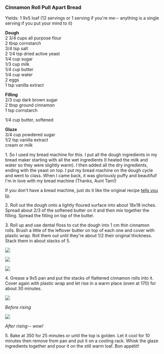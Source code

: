 
### Cinnamon Roll Pull Apart Bread  
Yields: 1 9x5 loaf (12 servings or 1 serving if you're me-- anything is a single serving if you put your mind to it)  
    
**Dough**  
2 3/4 cups all purpose flour  
2 tbsp cornstarch  
3/4 tsp salt  
2 1/4 tsp dried active yeast  
1/4 cup sugar  
1/3 cup milk  
1/4 cup butter  
1/4 cup water  
2 eggs  
1 tsp vanilla extract  
  
**Filling**  
2/3 cup dark brown sugar  
2 tbsp ground cinnamon  
1 tsp cornstarch  
  
1/4 cup butter, softened  
  
**Glaze**  
3/4 cup powdered sugar  
1/2 tsp vanilla extract  
cream or milk  
    
1\. So I used my bread machine for this. I put all the dough ingredients in my bread maker starting with all the wet ingredients (I heated the milk and water so they were slightly warm). I then added all the dry ingredients, ending with the yeast on top. I put my bread machine on the dough cycle and went to class. When I came back, it was gloriously puffy and beautiful! I'm in love with my bread machine (Thanks, Aunt Tam!)  
    
If you don't have a bread machine, just do it like the original recipe [tells you to](http://www.mychocolatetherapy.com/2012/01/cinnamon-roll-pull-apart-bread.html).   
    
2\. Roll out the dough onto a lightly floured surface into about 18x18 inches. Spread about 2/3 of the softened butter on it and then mix together the filling. Spread the filling on top of the butter.   
    
3\. Roll up and use dental floss to cut the dough into 1 cm thin cinnamon rolls. Brush a little of the leftover butter on top of each one and cover with plastic wrap. Roll them out until they're about 1/2 their original thickness. Stack them in about stacks of 5.   
    
[![](http://3.bp.blogspot.com/-osgGauxGyQo/UUtXo8owxzI/AAAAAAAABck/l5CjAEZS1e0/s640/P1019266.JPG)](http://3.bp.blogspot.com/-osgGauxGyQo/UUtXo8owxzI/AAAAAAAABck/l5CjAEZS1e0/s1600/P1019266.JPG)  
    
[![](http://1.bp.blogspot.com/-Kx1iW02qNrI/UUtXonBkUGI/AAAAAAAABcg/WNks7e26228/s640/P1019273.JPG)](http://1.bp.blogspot.com/-Kx1iW02qNrI/UUtXonBkUGI/AAAAAAAABcg/WNks7e26228/s1600/P1019273.JPG)  
    
[![](http://3.bp.blogspot.com/-Wfg-InHLe9A/UUtXp08_z-I/AAAAAAAABc4/L4SYc2b92Qw/s640/P1019276.JPG)](http://3.bp.blogspot.com/-Wfg-InHLe9A/UUtXp08_z-I/AAAAAAAABc4/L4SYc2b92Qw/s1600/P1019276.JPG)  
    
    
4\. Grease a 9x5 pan and put the stacks of flattened cinnamon rolls into it. Cover again with plastic wrap and let rise in a warm place (oven at 170) for about 30 minutes.   
    
[![](http://3.bp.blogspot.com/-Z6VMhS6fIJU/UUtXpgiuA4I/AAAAAAAABdA/RIAz9CNzTZQ/s640/P1019278.JPG)](http://3.bp.blogspot.com/-Z6VMhS6fIJU/UUtXpgiuA4I/AAAAAAAABdA/RIAz9CNzTZQ/s1600/P1019278.JPG)  
    
_Before rising_  
    
[![](http://2.bp.blogspot.com/-bZ0e643O-X8/UUtXqDE7wkI/AAAAAAAABc8/obKg6F09wXM/s640/P1019281.JPG)](http://2.bp.blogspot.com/-bZ0e643O-X8/UUtXqDE7wkI/AAAAAAAABc8/obKg6F09wXM/s1600/P1019281.JPG)  
    
_After rising-- wow!_  
    
5\. Bake at 350 for 25 minutes or until the top is golden. Let it cool for 10 minutes then remove from pan and put it on a cooling rack. Whisk the glaze ingredients together and pour it on the still warm loaf. Bon appétit!  
    